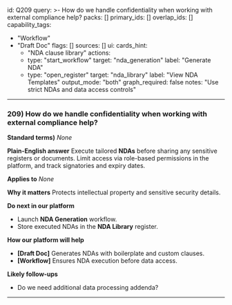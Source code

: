 id: Q209
query: >-
  How do we handle confidentiality when working with external compliance help?
packs: []
primary_ids: []
overlap_ids: []
capability_tags:
  - "Workflow"
  - "Draft Doc"
flags: []
sources: []
ui:
  cards_hint:
    - "NDA clause library"
  actions:
    - type: "start_workflow"
      target: "nda_generation"
      label: "Generate NDA"
    - type: "open_register"
      target: "nda_library"
      label: "View NDA Templates"
output_mode: "both"
graph_required: false
notes: "Use strict NDAs and data access controls"
---
### 209) How do we handle confidentiality when working with external compliance help?

**Standard terms)**
_None_

**Plain-English answer**
Execute tailored **NDAs** before sharing any sensitive registers or documents. Limit access via role-based permissions in the platform, and track signatories and expiry dates.

**Applies to**
_None_

**Why it matters**
Protects intellectual property and sensitive security details.

**Do next in our platform**
- Launch **NDA Generation** workflow.
- Store executed NDAs in the **NDA Library** register.

**How our platform will help**
- **[Draft Doc]** Generates NDAs with boilerplate and custom clauses.
- **[Workflow]** Ensures NDA execution before data access.

**Likely follow-ups**
- Do we need additional data processing addenda?
---